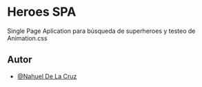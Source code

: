 
# Heroes SPA

Single Page Aplication para búsqueda de superheroes y testeo de Animation.css




## Autor

- [@Nahuel De La Cruz](https://github.com/nahuelmatiasdelacruz)

